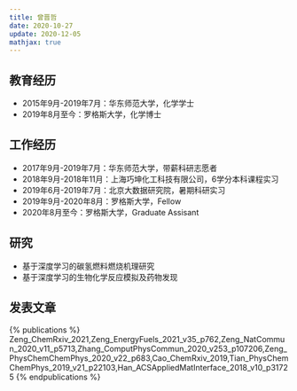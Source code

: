 ```yaml
---
title: 曾晋哲
date: 2020-10-27
update: 2020-12-05
mathjax: true
---
```


## 教育经历

- 2015年9月-2019年7月：华东师范大学，化学学士
- 2019年8月至今：罗格斯大学，化学博士

## 工作经历

- 2017年9月-2019年7月：华东师范大学，带薪科研志愿者
- 2018年9月-2018年11月：上海巧坤化工科技有限公司，6学分本科课程实习
- 2019年6月-2019年7月：北京大数据研究院，暑期科研实习
- 2019年9月-2020年8月：罗格斯大学，Fellow
- 2020年8月至今：罗格斯大学，Graduate Assisant

## 研究

- 基于深度学习的碳氢燃料燃烧机理研究
- 基于深度学习的生物化学反应模拟及药物发现

## 发表文章

{% publications %}
Zeng_ChemRxiv_2021,Zeng_EnergyFuels_2021_v35_p762,Zeng_NatCommun_2020_v11_p5713,Zhang_ComputPhysCommun_2020_v253_p107206,Zeng_PhysChemChemPhys_2020_v22_p683,Cao_ChemRxiv_2019,Tian_PhysChemChemPhys_2019_v21_p22103,Han_ACSAppliedMatInterface_2018_v10_p31725
{% endpublications %}